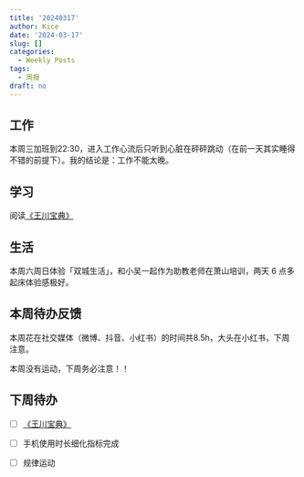 ```yaml
---
title: '20240317'
author: Kice
date: '2024-03-17'
slug: []
categories:
  - Weekly Posts
tags:
  - 周报
draft: no
---
```



## 工作

本周三加班到22:30，进入工作心流后只听到心脏在砰砰跳动（在前一天其实睡得不错的前提下）。我的结论是：工作不能太晚。

## 学习

阅读[《王川宝典》](https://twitter.com/OdysseysEth/status/1749984271388008782)

## 生活

本周六周日体验「双城生活」，和小吴一起作为助教老师在萧山培训，两天 6 点多起床体验感极好。

## 本周待办反馈

本周花在社交媒体（微博、抖音、小红书）的时间共8.5h，大头在小红书，下周注意。

本周没有运动，下周务必注意！！

## 下周待办

- [ ] [《王川宝典》](https://twitter.com/OdysseysEth/status/1749984271388008782)
- [ ] 手机使用时长细化指标完成
- [ ] 规律运动

